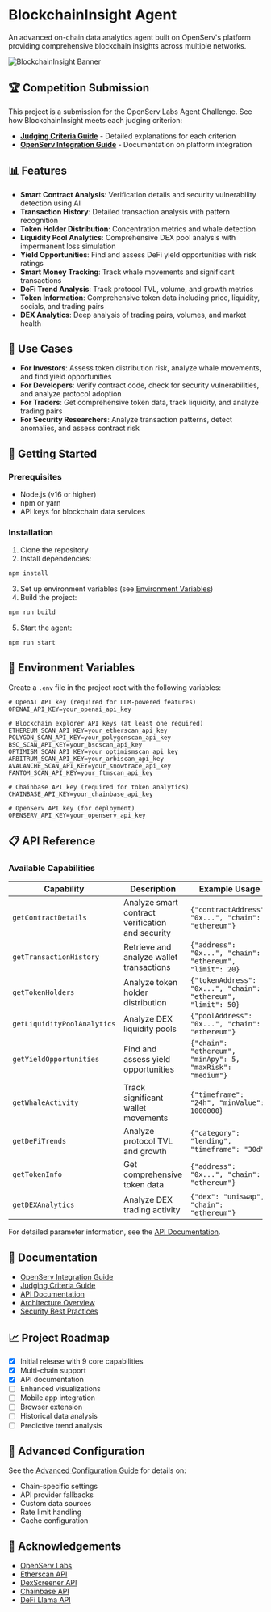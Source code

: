 # BlockchainInsight Agent

An advanced on-chain data analytics agent built on OpenServ's platform providing comprehensive blockchain insights across multiple networks.

![BlockchainInsight Banner](https://i.imgur.com/placeholder.jpg)

## 🏆 Competition Submission

This project is a submission for the OpenServ Labs Agent Challenge. See how BlockchainInsight meets each judging criterion:

- [**Judging Criteria Guide**](./JUDGING_CRITERIA.md) - Detailed explanations for each criterion
- [**OpenServ Integration Guide**](./OPENSERV_INTEGRATION.md) - Documentation on platform integration

## 📊 Features

- **Smart Contract Analysis**: Verification details and security vulnerability detection using AI
- **Transaction History**: Detailed transaction analysis with pattern recognition
- **Token Holder Distribution**: Concentration metrics and whale detection
- **Liquidity Pool Analytics**: Comprehensive DEX pool analysis with impermanent loss simulation
- **Yield Opportunities**: Find and assess DeFi yield opportunities with risk ratings
- **Smart Money Tracking**: Track whale movements and significant transactions
- **DeFi Trend Analysis**: Track protocol TVL, volume, and growth metrics
- **Token Information**: Comprehensive token data including price, liquidity, socials, and trading pairs
- **DEX Analytics**: Deep analysis of trading pairs, volumes, and market health

## 🎯 Use Cases

- **For Investors**: Assess token distribution risk, analyze whale movements, and find yield opportunities
- **For Developers**: Verify contract code, check for security vulnerabilities, and analyze protocol adoption
- **For Traders**: Get comprehensive token data, track liquidity, and analyze trading pairs
- **For Security Researchers**: Analyze transaction patterns, detect anomalies, and assess contract risk

## 🚀 Getting Started

### Prerequisites

- Node.js (v16 or higher)
- npm or yarn
- API keys for blockchain data services

### Installation

1. Clone the repository
2. Install dependencies:

```bash
npm install
```

3. Set up environment variables (see [Environment Variables](#-environment-variables))
4. Build the project:

```bash
npm run build
```

5. Start the agent:

```bash
npm run start
```

## 🔑 Environment Variables

Create a `.env` file in the project root with the following variables:

```
# OpenAI API key (required for LLM-powered features)
OPENAI_API_KEY=your_openai_api_key

# Blockchain explorer API keys (at least one required)
ETHEREUM_SCAN_API_KEY=your_etherscan_api_key
POLYGON_SCAN_API_KEY=your_polygonscan_api_key
BSC_SCAN_API_KEY=your_bscscan_api_key
OPTIMISM_SCAN_API_KEY=your_optimismscan_api_key
ARBITRUM_SCAN_API_KEY=your_arbiscan_api_key
AVALANCHE_SCAN_API_KEY=your_snowtrace_api_key
FANTOM_SCAN_API_KEY=your_ftmscan_api_key

# Chainbase API key (required for token analytics)
CHAINBASE_API_KEY=your_chainbase_api_key

# OpenServ API key (for deployment)
OPENSERV_API_KEY=your_openserv_api_key
```

## 📋 API Reference

### Available Capabilities

| Capability | Description | Example Usage |
|------------|-------------|---------------|
| `getContractDetails` | Analyze smart contract verification and security | `{"contractAddress": "0x...", "chain": "ethereum"}` |
| `getTransactionHistory` | Retrieve and analyze wallet transactions | `{"address": "0x...", "chain": "ethereum", "limit": 20}` |
| `getTokenHolders` | Analyze token holder distribution | `{"tokenAddress": "0x...", "chain": "ethereum", "limit": 50}` |
| `getLiquidityPoolAnalytics` | Analyze DEX liquidity pools | `{"poolAddress": "0x...", "chain": "ethereum"}` |
| `getYieldOpportunities` | Find and assess yield opportunities | `{"chain": "ethereum", "minApy": 5, "maxRisk": "medium"}` |
| `getWhaleActivity` | Track significant wallet movements | `{"timeframe": "24h", "minValue": 1000000}` |
| `getDeFiTrends` | Analyze protocol TVL and growth | `{"category": "lending", "timeframe": "30d"}` |
| `getTokenInfo` | Get comprehensive token data | `{"address": "0x...", "chain": "ethereum"}` |
| `getDEXAnalytics` | Analyze DEX trading activity | `{"dex": "uniswap", "chain": "ethereum"}` |

For detailed parameter information, see the [API Documentation](docs/API.md).



## 📝 Documentation

- [OpenServ Integration Guide](./OPENSERV_INTEGRATION.md)
- [Judging Criteria Guide](./JUDGING_CRITERIA.md)
- [API Documentation](docs/API.md)
- [Architecture Overview](docs/ARCHITECTURE.md)
- [Security Best Practices](docs/SECURITY.md)

## 📈 Project Roadmap

- [x] Initial release with 9 core capabilities
- [x] Multi-chain support
- [x] API documentation
- [ ] Enhanced visualizations
- [ ] Mobile app integration
- [ ] Browser extension
- [ ] Historical data analysis
- [ ] Predictive trend analysis

## 🔧 Advanced Configuration

See the [Advanced Configuration Guide](docs/ADVANCED_CONFIG.md) for details on:
- Chain-specific settings
- API provider fallbacks
- Custom data sources
- Rate limit handling
- Cache configuration



## 🙏 Acknowledgements

- [OpenServ Labs](https://openserv.ai)
- [Etherscan API](https://etherscan.io/apis)
- [DexScreener API](https://docs.dexscreener.com/api/reference)
- [Chainbase API](https://docs.chainbase.com/)
- [DeFi Llama API](https://defillama.com/docs/api)
